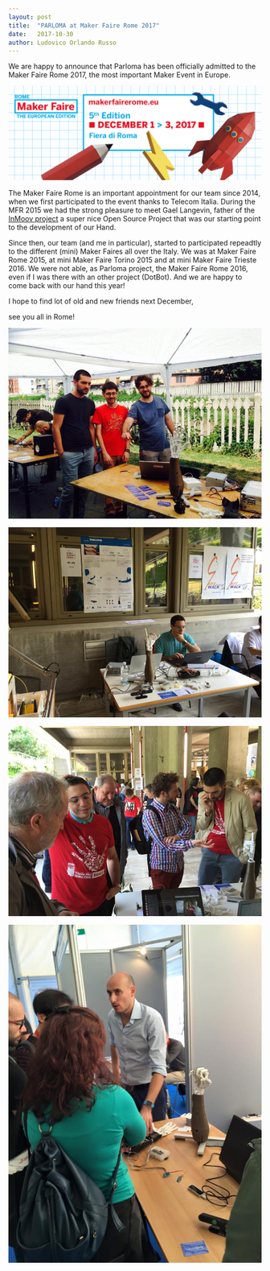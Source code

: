 ```yaml
---
layout: post
title:  "PARLOMA at Maker Faire Rome 2017"
date:   2017-10-30
author: Ludovico Orlando Russo
---
```


We are happy to announce that Parloma has been officially admitted to the Maker Faire Rome 2017,
the most important Maker Event in Europe.

![](/assets/imgs/2017-10-30-parloma-mfr2017.md/mfr17.png)

The Maker Faire Rome is an important appointment for our team since 2014, when
we first participated to the event thanks to Telecom Italia. During the MFR 2015 we
had the strong pleasure to meet Gael Langevin, father of the [InMoov project](http://inmoov.fr/)
a super nice Open Source Project that was our starting point to the development of
our Hand.

Since then, our team (and me in particular), started to participated repeadtly to
the different (mini) Maker Faires all over the Italy. We was at Maker Faire Rome 2015, at mini Maker Faire Torino 2015 and at mini Maker Faire Trieste 2016. We were not able, as Parloma project, the Maker Faire Rome 2016, even if I was there with an other project (DotBot). And we are happy to come back with our hand this year!

I hope to find lot of old and new friends next December,

see you all in Rome!


![](/assets/imgs/2017-10-30-parloma-mfr2017.md/parloma1.jpg)

![](/assets/imgs/2017-10-30-parloma-mfr2017.md/parloma2.jpg)

![](/assets/imgs/2017-10-30-parloma-mfr2017.md/parloma3.jpg)

![](/assets/imgs/2017-10-30-parloma-mfr2017.md/parloma4.jpg)

